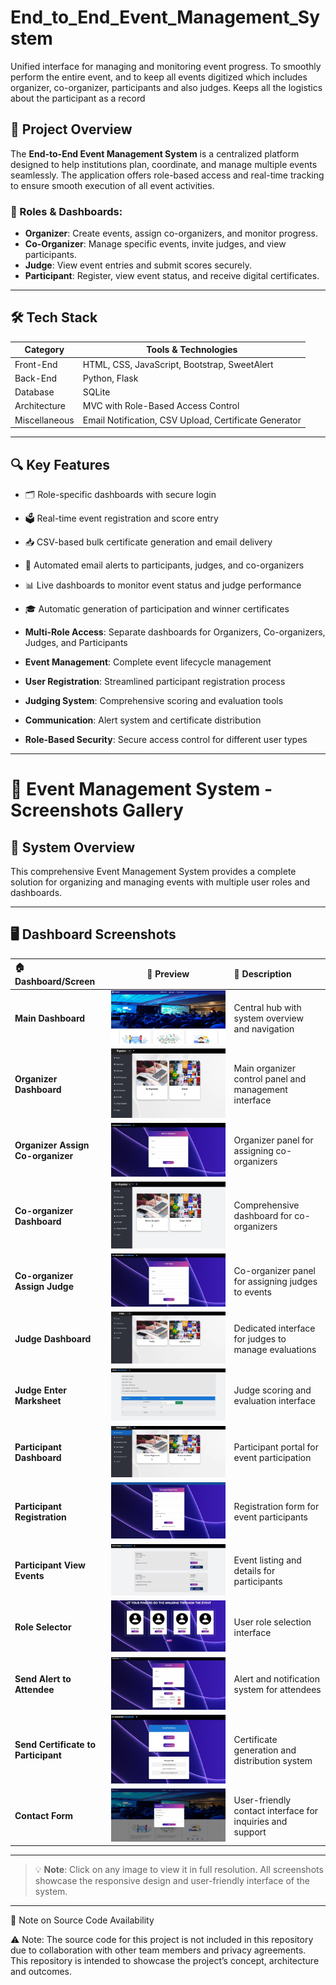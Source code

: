 # End_to_End_Event_Management_System
Unified interface for managing and monitoring event progress.
To smoothly perform the entire event, and to keep all events digitized which includes organizer, co-organizer, participants and also judges.
Keeps all the logistics about the participant as a record


## 📌 Project Overview

The **End-to-End Event Management System** is a centralized platform designed to help institutions plan, coordinate, and manage multiple events seamlessly. The application offers role-based access and real-time tracking to ensure smooth execution of all event activities.

### 👥 Roles & Dashboards:
- **Organizer**: Create events, assign co-organizers, and monitor progress.
- **Co-Organizer**: Manage specific events, invite judges, and view participants.
- **Judge**: View event entries and submit scores securely.
- **Participant**: Register, view event status, and receive digital certificates.

---

## 🛠️ Tech Stack

| Category        | Tools & Technologies                     |
|----------------|-------------------------------------------|
| Front-End      | HTML, CSS, JavaScript, Bootstrap, SweetAlert |
| Back-End       | Python, Flask                             |
| Database       | SQLite                                    |
| Architecture   | MVC with Role-Based Access Control        |
| Miscellaneous  | Email Notification, CSV Upload, Certificate Generator |

---

## 🔍 Key Features

- 🗂️ Role-specific dashboards with secure login  
- 🗳️ Real-time event registration and score entry  
- 📥 CSV-based bulk certificate generation and email delivery  
- 📧 Automated email alerts to participants, judges, and co-organizers  
- 📊 Live dashboards to monitor event status and judge performance  
- 🎓 Automatic generation of participation and winner certificates

- **Multi-Role Access**: Separate dashboards for Organizers, Co-organizers, Judges, and Participants
- **Event Management**: Complete event lifecycle management
- **User Registration**: Streamlined participant registration process  
- **Judging System**: Comprehensive scoring and evaluation tools
- **Communication**: Alert system and certificate distribution
- **Role-Based Security**: Secure access control for different user types


---
# 📸 Event Management System - Screenshots Gallery

## 🎯 System Overview
This comprehensive Event Management System provides a complete solution for organizing and managing events with multiple user roles and dashboards.

---

## 🖥️ Dashboard Screenshots

| 🏠 **Dashboard/Screen** | 📱 **Preview** | 📝 **Description** |
|:------------------------|:--------------:|:-------------------|
| **Main Dashboard** | ![Main Dashboard](https://raw.githubusercontent.com/Dreamer007VS/End_to_End_Event_Management_System/main/End%20to%20End%20Event%20Management%20System/screenshots/Main%20Dashboard.jpg) | Central hub with system overview and navigation |
| **Organizer Dashboard** | ![Organizer Dashboard](https://raw.githubusercontent.com/Dreamer007VS/End_to_End_Event_Management_System/main/End%20to%20End%20Event%20Management%20System/screenshots/Organizer%20Dashboard.jpg) | Main organizer control panel and management interface |
| **Organizer Assign Co-organizer** | ![Organizer assign Co-organizer](https://raw.githubusercontent.com/Dreamer007VS/End_to_End_Event_Management_System/main/End%20to%20End%20Event%20Management%20System/screenshots/Organizer%20assign%20Co-organizer.jpg) | Organizer panel for assigning co-organizers |
| **Co-organizer Dashboard** | ![Co-organizer Dashboard](https://raw.githubusercontent.com/Dreamer007VS/End_to_End_Event_Management_System/main/End%20to%20End%20Event%20Management%20System/screenshots/Co-organizer%20Dashboard.jpg) | Comprehensive dashboard for co-organizers |
| **Co-organizer Assign Judge** | ![Co-organizer assign judge](https://raw.githubusercontent.com/Dreamer007VS/End_to_End_Event_Management_System/main/End%20to%20End%20Event%20Management%20System/screenshots/Co-organizer%20assign%20judge.jpg) | Co-organizer panel for assigning judges to events |
| **Judge Dashboard** | ![Judge Dashboard](https://raw.githubusercontent.com/Dreamer007VS/End_to_End_Event_Management_System/main/End%20to%20End%20Event%20Management%20System/screenshots/Judge%20Dashboard.jpg) | Dedicated interface for judges to manage evaluations |
| **Judge Enter Marksheet** | ![Judge enter marksheet board](https://raw.githubusercontent.com/Dreamer007VS/End_to_End_Event_Management_System/main/End%20to%20End%20Event%20Management%20System/screenshots/Judge%20score%20board.jpg) | Judge scoring and evaluation interface |
| **Participant Dashboard** | ![Participant Dashboard](https://raw.githubusercontent.com/Dreamer007VS/End_to_End_Event_Management_System/main/End%20to%20End%20Event%20Management%20System/screenshots/Participant%20Dashboard.jpg) | Participant portal for event participation |
| **Participant Registration** | ![Participant Registration](https://raw.githubusercontent.com/Dreamer007VS/End_to_End_Event_Management_System/main/End%20to%20End%20Event%20Management%20System/screenshots/Participant%20Registration.jpg) | Registration form for event participants |
| **Participant View Events** | ![Participant view events](https://raw.githubusercontent.com/Dreamer007VS/End_to_End_Event_Management_System/main/End%20to%20End%20Event%20Management%20System/screenshots/Participant%20view%20events.jpg) | Event listing and details for participants |
| **Role Selector** | ![Role Selector](https://raw.githubusercontent.com/Dreamer007VS/End_to_End_Event_Management_System/main/End%20to%20End%20Event%20Management%20System/screenshots/Role%20Selector.jpg) | User role selection interface |
| **Send Alert to Attendee** | ![Send Alert to Attendee](https://raw.githubusercontent.com/Dreamer007VS/End_to_End_Event_Management_System/main/End%20to%20End%20Event%20Management%20System/screenshots/Send%20Alert%20to%20Attendee.jpg) | Alert and notification system for attendees |
| **Send Certificate to Participant** | ![Send Certificate to participant](https://raw.githubusercontent.com/Dreamer007VS/End_to_End_Event_Management_System/main/End%20to%20End%20Event%20Management%20System/screenshots/Send%20Certificate%20to%20participant.jpg) | Certificate generation and distribution system |
| **Contact Form** | ![Contact Form](https://raw.githubusercontent.com/Dreamer007VS/End_to_End_Event_Management_System/main/End%20to%20End%20Event%20Management%20System/screenshots/Contact%20Form.jpg) | User-friendly contact interface for inquiries and support |

---

> 💡 **Note**: Click on any image to view it in full resolution. All screenshots showcase the responsive design and user-friendly interface of the system.
---

🔐 Note on Source Code Availability

⚠️ Note: The source code for this project is not included in this repository due to collaboration with other team members and privacy agreements. This repository is intended to showcase the project’s concept, architecture and outcomes.

